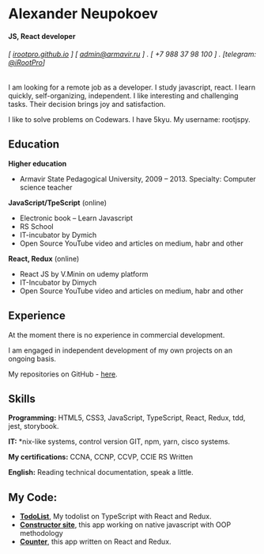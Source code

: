 Alexander Neupokoev
======

#### JS, React developer
###### [ [irootpro.github.io](http://irootpro.github.io/) ]  [ admin@armavir.ru ] . [ +7 988 37 98 100 ] . [telegram: [@iRootPro](https://t.me/iRootPro)]

I am looking for a remote job as a developer.
I study javascript, react. I learn quickly, self-organizing, independent. I like interesting and challenging tasks. Their decision brings joy and satisfaction.

I like to solve problems on Codewars. I have 5kyu. My username: rootjspy.


Education
---------
**Higher education** 

- Armavir State Pedagogical University, 2009 – 2013. Specialty: Сomputer science teacher

**JavaScript/TpeScript** (online)

- Electronic book – Learn Javascript 
- RS School
- IT-incubator by Dymich
- Open Source YouTube video and articles on medium, habr and other

**React, Redux** (online)

- React JS by V.Minin on udemy platform
- IT-Incubator by Dimych
- Open Source YouTube video and articles on medium, habr and other

Experience
---------
At the moment there is no experience in commercial development.

I am engaged in independent development of my own projects on an ongoing basis.

My repositories on GitHub - [here](https://github.com/iRootPro).

Skills
------
**Programming:** HTML5, CSS3, JavaScript, TypeScript, React, Redux, tdd, jest, storybook.

**IT:** *nix-like systems, control version GIT, npm, yarn, cisco systems.

**My certifications:** CCNA, CCNP, CCVP, CCIE RS Written

**English:** Reading technical documentation, speak a little.

My Code:
------
- **[TodoList](https://github.com/iRootPro/TodoListJS)**, My todolist on TypeScript with React and Redux.
- **[Constructor site](https://github.com/iRootPro/JSConstructor)**, this app working on native javascript with OOP methodology
- **[Counter](https://github.com/iRootPro/CounterReact)**, this app written on React and Redux.
